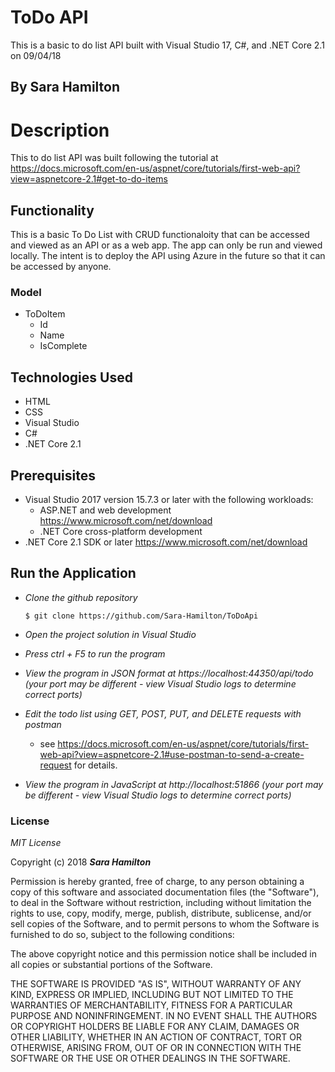 # ToDo API

This is a basic to do list API built with Visual Studio 17, C#, and .NET Core 2.1 on 09/04/18

## By Sara Hamilton

# Description
This to do list API was built following the tutorial at https://docs.microsoft.com/en-us/aspnet/core/tutorials/first-web-api?view=aspnetcore-2.1#get-to-do-items

## Functionality
This is a basic To Do List with CRUD functionaloity that can be accessed and viewed as an API or as a web app.  The app can only be run and viewed locally.  The intent is to deploy the API using Azure in the future so that it can be accessed by anyone.

### Model
* ToDoItem
  * Id
  * Name
  * IsComplete

## Technologies Used
* HTML
* CSS
* Visual Studio
* C#
* .NET Core 2.1

## Prerequisites

* Visual Studio 2017 version 15.7.3 or later with the following workloads:
	* ASP.NET and web development https://www.microsoft.com/net/download
	* .NET Core cross-platform development
* .NET Core 2.1 SDK or later https://www.microsoft.com/net/download

## Run the Application

* _Clone the github repository_
  ```
  $ git clone https://github.com/Sara-Hamilton/ToDoApi
  ```
* _Open the project solution in Visual Studio_

* _Press ctrl + F5 to run the program_

* _View the program in JSON format at https://localhost:44350/api/todo (your port may be different - view Visual Studio logs to determine correct ports)_

* _Edit the todo list using GET, POST, PUT, and DELETE requests with postman_
  * see https://docs.microsoft.com/en-us/aspnet/core/tutorials/first-web-api?view=aspnetcore-2.1#use-postman-to-send-a-create-request for details.

* _View the program in JavaScript at http://localhost:51866 (your port may be different - view Visual Studio logs to determine correct ports)_


### License

*MIT License*

Copyright (c) 2018 **_Sara Hamilton_**

Permission is hereby granted, free of charge, to any person obtaining a copy
of this software and associated documentation files (the "Software"), to deal
in the Software without restriction, including without limitation the rights
to use, copy, modify, merge, publish, distribute, sublicense, and/or sell
copies of the Software, and to permit persons to whom the Software is
furnished to do so, subject to the following conditions:

The above copyright notice and this permission notice shall be included in all
copies or substantial portions of the Software.

THE SOFTWARE IS PROVIDED "AS IS", WITHOUT WARRANTY OF ANY KIND, EXPRESS OR
IMPLIED, INCLUDING BUT NOT LIMITED TO THE WARRANTIES OF MERCHANTABILITY,
FITNESS FOR A PARTICULAR PURPOSE AND NONINFRINGEMENT. IN NO EVENT SHALL THE
AUTHORS OR COPYRIGHT HOLDERS BE LIABLE FOR ANY CLAIM, DAMAGES OR OTHER
LIABILITY, WHETHER IN AN ACTION OF CONTRACT, TORT OR OTHERWISE, ARISING FROM,
OUT OF OR IN CONNECTION WITH THE SOFTWARE OR THE USE OR OTHER DEALINGS IN THE
SOFTWARE.
